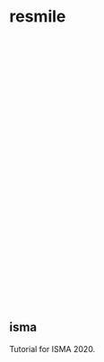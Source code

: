 # resmile

```



































```

## isma <a name="isma-2020" />

Tutorial for ISMA 2020.
